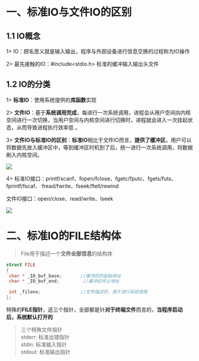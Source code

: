 # 一、标准IO与文件IO的区别

## 1.1 IO概念

1> IO：顾名思义就是输入输出，程序与外部设备进行信息交换的过程称为IO操作 

2> 最先接触的IO：#include<stdio.h> 标准的缓冲输入输出头文件 

## 1.2 IO的分类

1> **标准IO**：使用系统提供的**库函数**实现 

2> **文件IO**：基于**系统调用完成**，每进行一次系统调用，进程会从用户空间向内核空间进行一次切换，当用户空间与内核空间进行切换时，进程就会进入一次挂起状态，从而导致进程执行效率低 。

3> **文件IO与标准IO的区别**：**标准IO**相比于文件IO而言，**提供了缓冲区**，用户可以将数据先放入缓冲区中，等到缓冲区时机到了后，统一进行一次系统调用，将数据刷入内核空间。

![](file:///C:/Users/LEGION/Pictures/63aaf79a-daeb-46f1-a23a-4ad85456dbfd.png)

4> 标准IO接口：printf/scanf、fopen/fclose、fgetc/fputc、fgets/futs、fprintf/fscaf、 fread/fwrite、fseek/ftell/rewind 

 文件IO接口：open/close、read/write、lseek

![](file:///C:/Users/LEGION/Pictures/168ae85a-726a-45c4-9d2c-f177c7b089b9.png)

# 二、标准IO的FILE结构体

> File用于描述一个**文件全部信息**的结构体

```cpp
struct FILE
{
 char * _IO_buf_base;       //缓冲区的起始地址
 char * _IO_buf_end;         //缓冲区终止地址

 int _fileno;               //文件描述符，用于进行系统调用
};


```

特殊的**FILE指针**，这三个指针，全部都是针**对于终端文件**而言的，**当程序启动后，系统默认打开的**

> 三个特殊文件指针  
>  stderr: 标准出错指针  
>  stdin: 标准输入指针  
>  stdout: 标准输出指针



